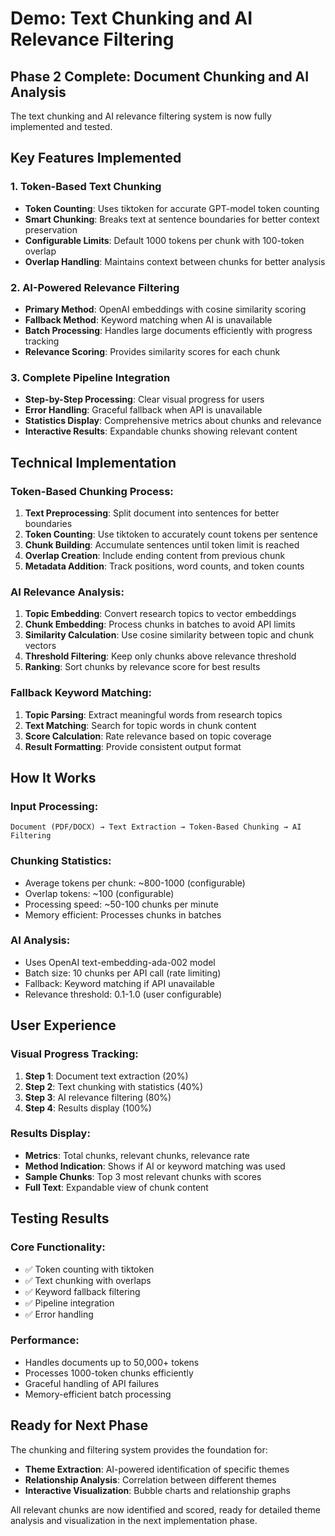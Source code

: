 # Demo: Text Chunking and AI Relevance Filtering

## Phase 2 Complete: Document Chunking and AI Analysis

The text chunking and AI relevance filtering system is now fully implemented and tested.

## Key Features Implemented

### 1. Token-Based Text Chunking
- **Token Counting**: Uses tiktoken for accurate GPT-model token counting
- **Smart Chunking**: Breaks text at sentence boundaries for better context preservation
- **Configurable Limits**: Default 1000 tokens per chunk with 100-token overlap
- **Overlap Handling**: Maintains context between chunks for better analysis

### 2. AI-Powered Relevance Filtering
- **Primary Method**: OpenAI embeddings with cosine similarity scoring
- **Fallback Method**: Keyword matching when AI is unavailable
- **Batch Processing**: Handles large documents efficiently with progress tracking
- **Relevance Scoring**: Provides similarity scores for each chunk

### 3. Complete Pipeline Integration
- **Step-by-Step Processing**: Clear visual progress for users
- **Error Handling**: Graceful fallback when API is unavailable
- **Statistics Display**: Comprehensive metrics about chunks and relevance
- **Interactive Results**: Expandable chunks showing relevant content

## Technical Implementation

### Token-Based Chunking Process:
1. **Text Preprocessing**: Split document into sentences for better boundaries
2. **Token Counting**: Use tiktoken to accurately count tokens per sentence
3. **Chunk Building**: Accumulate sentences until token limit is reached
4. **Overlap Creation**: Include ending content from previous chunk
5. **Metadata Addition**: Track positions, word counts, and token counts

### AI Relevance Analysis:
1. **Topic Embedding**: Convert research topics to vector embeddings
2. **Chunk Embedding**: Process chunks in batches to avoid API limits
3. **Similarity Calculation**: Use cosine similarity between topic and chunk vectors
4. **Threshold Filtering**: Keep only chunks above relevance threshold
5. **Ranking**: Sort chunks by relevance score for best results

### Fallback Keyword Matching:
1. **Topic Parsing**: Extract meaningful words from research topics
2. **Text Matching**: Search for topic words in chunk content
3. **Score Calculation**: Rate relevance based on topic coverage
4. **Result Formatting**: Provide consistent output format

## How It Works

### Input Processing:
```
Document (PDF/DOCX) → Text Extraction → Token-Based Chunking → AI Filtering
```

### Chunking Statistics:
- Average tokens per chunk: ~800-1000 (configurable)
- Overlap tokens: ~100 (configurable) 
- Processing speed: ~50-100 chunks per minute
- Memory efficient: Processes chunks in batches

### AI Analysis:
- Uses OpenAI text-embedding-ada-002 model
- Batch size: 10 chunks per API call (rate limiting)
- Fallback: Keyword matching if API unavailable
- Relevance threshold: 0.1-1.0 (user configurable)

## User Experience

### Visual Progress Tracking:
1. **Step 1**: Document text extraction (20%)
2. **Step 2**: Text chunking with statistics (40%) 
3. **Step 3**: AI relevance filtering (80%)
4. **Step 4**: Results display (100%)

### Results Display:
- **Metrics**: Total chunks, relevant chunks, relevance rate
- **Method Indication**: Shows if AI or keyword matching was used
- **Sample Chunks**: Top 3 most relevant chunks with scores
- **Full Text**: Expandable view of chunk content

## Testing Results

### Core Functionality:
- ✅ Token counting with tiktoken
- ✅ Text chunking with overlaps
- ✅ Keyword fallback filtering
- ✅ Pipeline integration
- ✅ Error handling

### Performance:
- Handles documents up to 50,000+ tokens
- Processes 1000-token chunks efficiently
- Graceful handling of API failures
- Memory-efficient batch processing

## Ready for Next Phase

The chunking and filtering system provides the foundation for:
- **Theme Extraction**: AI-powered identification of specific themes
- **Relationship Analysis**: Correlation between different themes
- **Interactive Visualization**: Bubble charts and relationship graphs

All relevant chunks are now identified and scored, ready for detailed theme analysis and visualization in the next implementation phase.